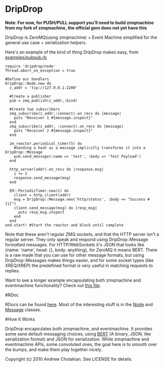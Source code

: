 # DripDrop

**Note: For now, for PUSH/PULL support you'll need to build zmqmachine from my fork of zmqmachine, the official gem does not yet have this**

DripDrop is ZeroMQ(using zmqmachine) + Event Machine simplified for the general use case + serialization helpers.

Here's an example of the kind of thing DripDrop makes easy, from [examples/pubsub.rb](http://github.com/andrewvc/dripdrop/blob/master/example/pubsub.rb)
 
    require 'dripdrop/node'
    Thread.abort_on_exception = true

    #Define our handlers
    DripDrop::Node.new do
      z_addr = 'tcp://127.0.0.1:2200'
        
      #Create a publisher
      pub = zmq_publish(z_addr,:bind)

      #Create two subscribers
      zmq_subscribe(z_addr,:connect).on_recv do |message|
        puts "Receiver 1 #{message.inspect}"
      end
      zmq_subscribe(z_addr, :connect).on_recv do |message|
        puts "Receiver 2 #{message.inspect}"
      end
      
      zm_reactor.periodical_timer(5) do
        #Sending a hash as a message implicitly transforms it into a DripDrop::Message
        pub.send_message(:name => 'test', :body => 'Test Payload')
      end
      
      http_server(addr).on_recv do |response,msg|
        i += 1
        response.send_message(msg)
      end

      EM::PeriodicTimer.new(1) do
        client = http_client(addr)
        msg = DripDrop::Message.new('http/status', :body => "Success #{i}")
        client.send_message(msg) do |resp_msg|
          puts resp_msg.inspect
        end
      end
    end.start! #Start the reactor and block until complete

Note that these aren't regular ZMQ sockets, and that the HTTP server isn't a regular server. They only speak and respond using DripDrop::Message formatted messages. For HTTP/WebSockets it's JSON that looks like {name: 'name', head: {}, body: anything}, for ZeroMQ it means BERT. There is a raw made that you can use for other message formats, but using DripDrop::Messages makes things easier, and for some socket types (like XREQ/XREP) the predefined format is very useful in matching requests to replies.

Want to see a longer example encapsulating both zmqmachine and eventmachine functionality? Check out [this file](http://github.com/andrewvc/dripdrop-webstats/blob/master/lib/dripdrop-webstats.rb).

#RDoc

RDocs can be found [here](http://www.rdoc.info/github/andrewvc/dripdrop/master/frames). Most of the interesting stuff is in the [Node](http://www.rdoc.info/github/andrewvc/dripdrop/master/DripDrop/Node) and [Message](http://www.rdoc.info/github/andrewvc/dripdrop/master/frames) classes.

#How It Works

DripDrop encapsulates both zmqmachine, and eventmachine. It provides some sane default messaging choices, using [BERT](http://github.com/blog/531-introducing-bert-and-bert-rpc) (A binary, JSON, like serialization format) and JSON for serialization. While zmqmachine and eventmachine APIs, some convoluted ones, the goal here is to smooth over the bumps, and make them play together nicely.

Copyright (c) 2010 Andrew Cholakian. See LICENSE for details.
